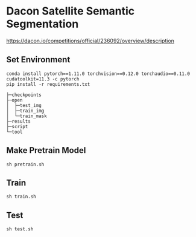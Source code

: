 # Dacon Satellite Semantic Segmentation
https://dacon.io/competitions/official/236092/overview/description
## Set Environment
```
conda install pytorch==1.11.0 torchvision==0.12.0 torchaudio==0.11.0 cudatoolkit=11.3 -c pytorch
pip install -r requirements.txt
```
```
├─checkpoints
├─open
│  ├─test_img
│  ├─train_img
│  └─train_mask
├─results
├─script
└─tool
```

## Make Pretrain Model
```
sh pretrain.sh
```

## Train
```
sh train.sh
```

## Test
```
sh test.sh
```